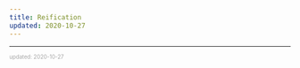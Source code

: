 ```yaml
---
title: Reification
updated: 2020-10-27
---
```


---

<sup><sub><font color="#a6a6a6">updated: 2020-10-27</font></sub></sup>
